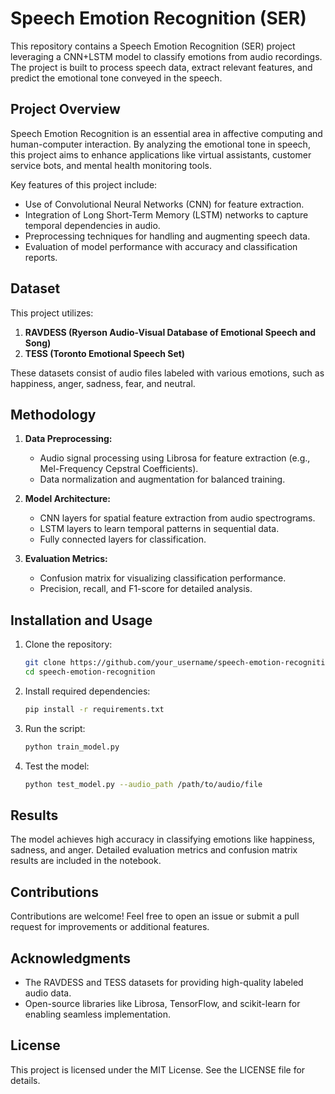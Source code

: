# Speech Emotion Recognition (SER)

This repository contains a Speech Emotion Recognition (SER) project leveraging a CNN+LSTM model to classify emotions from audio recordings. The project is built to process speech data, extract relevant features, and predict the emotional tone conveyed in the speech.

## Project Overview

Speech Emotion Recognition is an essential area in affective computing and human-computer interaction. By analyzing the emotional tone in speech, this project aims to enhance applications like virtual assistants, customer service bots, and mental health monitoring tools.

Key features of this project include:
- Use of Convolutional Neural Networks (CNN) for feature extraction.
- Integration of Long Short-Term Memory (LSTM) networks to capture temporal dependencies in audio.
- Preprocessing techniques for handling and augmenting speech data.
- Evaluation of model performance with accuracy and classification reports.

## Dataset

This project utilizes:
1. **RAVDESS (Ryerson Audio-Visual Database of Emotional Speech and Song)**
2. **TESS (Toronto Emotional Speech Set)**

These datasets consist of audio files labeled with various emotions, such as happiness, anger, sadness, fear, and neutral.

## Methodology

1. **Data Preprocessing:**
   - Audio signal processing using Librosa for feature extraction (e.g., Mel-Frequency Cepstral Coefficients).
   - Data normalization and augmentation for balanced training.

2. **Model Architecture:**
   - CNN layers for spatial feature extraction from audio spectrograms.
   - LSTM layers to learn temporal patterns in sequential data.
   - Fully connected layers for classification.

3. **Evaluation Metrics:**
   - Confusion matrix for visualizing classification performance.
   - Precision, recall, and F1-score for detailed analysis.

## Installation and Usage

1. Clone the repository:
   ```bash
   git clone https://github.com/your_username/speech-emotion-recognition.git
   cd speech-emotion-recognition
   ```

2. Install required dependencies:
   ```bash
   pip install -r requirements.txt
   ```

3. Run the script:
   ```bash
   python train_model.py
   ```

4. Test the model:
   ```bash
   python test_model.py --audio_path /path/to/audio/file
   ```

## Results

The model achieves high accuracy in classifying emotions like happiness, sadness, and anger. Detailed evaluation metrics and confusion matrix results are included in the notebook.

## Contributions

Contributions are welcome! Feel free to open an issue or submit a pull request for improvements or additional features.

## Acknowledgments

- The RAVDESS and TESS datasets for providing high-quality labeled audio data.
- Open-source libraries like Librosa, TensorFlow, and scikit-learn for enabling seamless implementation.

## License

This project is licensed under the MIT License. See the LICENSE file for details.



